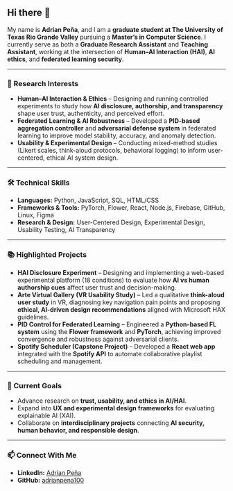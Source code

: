 ## Hi there 👋  

My name is **Adrian Peña**, and I am a **graduate student at The University of Texas Rio Grande Valley** pursuing a **Master’s in Computer Science**. I currently serve as both a **Graduate Research Assistant** and **Teaching Assistant**, working at the intersection of **Human–AI Interaction (HAI)**, **AI ethics**, and **federated learning security**.  

---

### 🔬 Research Interests  
- **Human–AI Interaction & Ethics** – Designing and running controlled experiments to study how **AI disclosure, authorship, and transparency** shape user trust, authenticity, and perceived effort.  
- **Federated Learning & AI Robustness** – Developed a **PID-based aggregation controller** and **adversarial defense system** in federated learning to improve model stability, accuracy, and anomaly detection.  
- **Usability & Experimental Design** – Conducting mixed-method studies (Likert scales, think-aloud protocols, behavioral logging) to inform user-centered, ethical AI system design.  

---

### 🛠️ Technical Skills  
- **Languages:** Python, JavaScript, SQL, HTML/CSS  
- **Frameworks & Tools:** PyTorch, Flower, React, Node.js, Firebase, GitHub, Linux, Figma  
- **Research & Design:** User-Centered Design, Experimental Design, Usability Testing, AI Transparency  

---

### 📚 Highlighted Projects  
- **HAI Disclosure Experiment** – Designing and implementing a web-based experimental platform (18 conditions) to evaluate how **AI vs human authorship cues** affect user trust and decision-making.  
- **Arte Virtual Gallery (VR Usability Study)** – Led a qualitative **think-aloud user study** in VR, diagnosing key navigation pain points and proposing **ethical, AI-driven design recommendations** aligned with Microsoft HAX guidelines.  
- **PID Control for Federated Learning** – Engineered a **Python-based FL system** using the **Flower framework** and **PyTorch**, achieving improved convergence and robustness against adversarial clients.  
- **Spotify Scheduler (Capstone Project)** – Developed a **React web app** integrated with the **Spotify API** to automate collaborative playlist scheduling and management.  

---

### 🎯 Current Goals  
- Advance research on **trust, usability, and ethics in AI/HAI**.  
- Expand into **UX and experimental design frameworks** for evaluating explainable AI (XAI).  
- Collaborate on **interdisciplinary projects** connecting **AI security, human behavior, and responsible design**.  

---

### 📫 Connect With Me  
- **LinkedIn:** [Adrian Peña](https://www.linkedin.com/in/adrianpena2025/)  
- **GitHub:** [adrianpena100](https://github.com/adrianpena100)  
